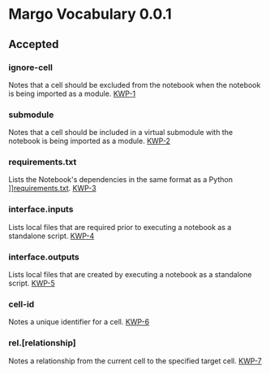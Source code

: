 # Margo Vocabulary 0.0.1

## Accepted  

### ignore-cell

Notes that a cell should be excluded from the notebook when the notebook is being imported as a module. [KWP-1](proposals/kwp-1.md)

### submodule

Notes that a cell should be included in a virtual submodule with the notebook is being imported as a module. [KWP-2](proposals/kwp-2.md)

### requirements.txt

Lists the Notebook's dependencies in the same format as a Python ]][requirements.txt](https://pip.pypa.io/en/stable/reference/pip_install/#requirements-file-format). [KWP-3](proposals/kwp-3.md)

### interface.inputs

Lists local files that are required prior to executing a notebook as a standalone script. [KWP-4](proposals/kwp-4.md)  

### interface.outputs

Lists local files that are created by executing a notebook as a standalone script. [KWP-5](proposals/kwp-5.md)

### cell-id

Notes a unique identifier for a cell. [KWP-6](proposals/kwp-6.md)  

### rel.[relationship]

Notes a relationship from the current cell to the specified target cell. [KWP-7](proposals/kwp-7.md)